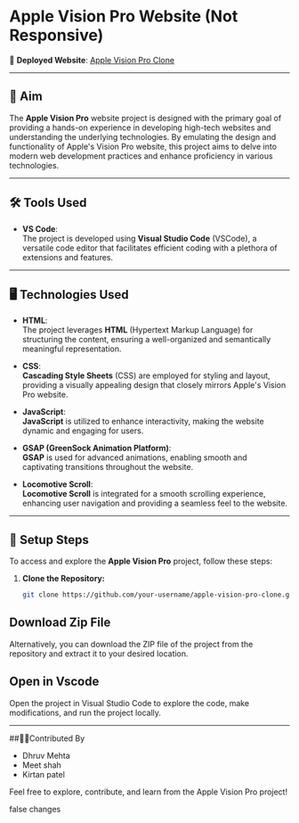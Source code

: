 
# Apple Vision Pro Website (Not Responsive)

🚀 **Deployed Website**: [Apple Vision Pro Clone](https://endearing-medovik-f7930d.netlify.app/)

---

## 🎯 Aim

The **Apple Vision Pro** website project is designed with the primary goal of providing a hands-on experience in developing high-tech websites and understanding the underlying technologies. By emulating the design and functionality of Apple's Vision Pro website, this project aims to delve into modern web development practices and enhance proficiency in various technologies.

---

## 🛠️ Tools Used

- **VS Code**:  
  The project is developed using **Visual Studio Code** (VSCode), a versatile code editor that facilitates efficient coding with a plethora of extensions and features.

---

## 🖥️ Technologies Used

- **HTML**:  
  The project leverages **HTML** (Hypertext Markup Language) for structuring the content, ensuring a well-organized and semantically meaningful representation.

- **CSS**:  
  **Cascading Style Sheets** (CSS) are employed for styling and layout, providing a visually appealing design that closely mirrors Apple's Vision Pro website.

- **JavaScript**:  
  **JavaScript** is utilized to enhance interactivity, making the website dynamic and engaging for users.

- **GSAP (GreenSock Animation Platform)**:  
  **GSAP** is used for advanced animations, enabling smooth and captivating transitions throughout the website.

- **Locomotive Scroll**:  
  **Locomotive Scroll** is integrated for a smooth scrolling experience, enhancing user navigation and providing a seamless feel to the website.

---

## 📝 Setup Steps

To access and explore the **Apple Vision Pro** project, follow these steps:

1. **Clone the Repository:**
   ```bash
   git clone https://github.com/your-username/apple-vision-pro-clone.git

## Download Zip File
Alternatively, you can download the ZIP file of the project from the repository and extract it to your desired location.

## Open in Vscode
Open the project in Visual Studio Code to explore the code, make modifications, and run the project locally.

---
##🤝🏻Contributed By
- Dhruv Mehta
- Meet shah
- Kirtan patel

Feel free to explore, contribute, and learn from the Apple Vision Pro project!

false changes 
